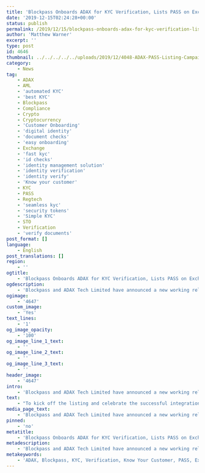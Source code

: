 ```yaml
---
title: 'Blockpass Onboards ADAX for KYC Verification, Lists PASS on Exchange'
date: '2019-12-15T02:24:28+00:00'
status: publish
permalink: /2019/12/15/blockpass-onboards-adax-for-kyc-verification-lists-pass-on-exchange
author: 'Matthew Warner'
excerpt: ''
type: post
id: 4646
thumbnail: ../../../../../uploads/2019/12/4048-ADAX-PASS-Listing-Campaign-Homepage-Header-1200x450-150x150.jpg
category:
    - News
tag:
    - ADAX
    - AML
    - 'automated KYC'
    - 'best KYC'
    - Blockpass
    - Compliance
    - Crypto
    - Cryptocurrency
    - 'Customer Onboarding'
    - 'digital identity'
    - 'document checks'
    - 'easy onboarding'
    - Exchange
    - 'fast kyc'
    - 'id checks'
    - 'identity management solution'
    - 'identity verification'
    - 'identity verify'
    - 'Know your customer'
    - KYC
    - PASS
    - Regtech
    - 'seamless kyc'
    - 'security tokens'
    - 'Simple KYC'
    - STO
    - Verification
    - 'verify documents'
post_format: []
language:
    - English
post_translations: []
region:
    - ''
ogtitle:
    - 'Blockpass Onboards ADAX for KYC Verification, Lists PASS on Exchange'
ogdescription:
    - 'Blockpass and ADAX Tech Limited have announced a new working relationship as ADAX integrates the Blockpass KYC Connect solution to provide KYC services for its token issuance and exchange platform. By integrating Blockpass, ADAX will gain KYC, AML and Face Match capabilities that are simple, quick, and maintain user privacy and control. In addition to these services, Blockpass announced its native utility token PASS on ADAX and Basetrade in early December.'
ogimage:
    - '4647'
custom_image:
    - 'Yes'
text_lines:
    - '1'
og_image_opacity:
    - '100'
og_image_line_1_text:
    - ''
og_image_line_2_text:
    - ''
og_image_line_3_text:
    - ''
header_image:
    - '4647'
intro:
    - 'Blockpass and ADAX Tech Limited have announced a new working relationship as ADAX integrates the Blockpass KYC Connect solution to provide KYC services for its token issuance and exchange platform. By integrating Blockpass, ADAX will gain KYC, AML and Face Match capabilities that are simple, quick, and maintain user privacy and control. In addition to these services, Blockpass announced its native utility token PASS on ADAX and Basetrade in early December.'
text:
    - "To kick off the listing and celebrate the successful integration, Blockpass has announced it will give 400 PASS tokens to the first 1000 users of the ADAX platform who complete their KYC using the Blockpass App. PASS will be distributed within 24 hours of users completing their KYC with ADAX using Blockpass.\r\n\r\n<a href=\"https://adaxtech.com/\">ADAX</a> is licensed as an Overseas Virtual Currency Exchange (OVCE) with the Cagayan Economic Zone Authority (CEZA) in the Philippines. It provides a variety of services, including an asset-backed security token issuance platform, a security token investment platform, a regulated exchange for secondary trading of utility as well as security tokens, and a fiat-digital assets gateway. ADAX aims to enable investors and corporations with opportunities that will see more liquidity, fair pricing and greater transparency through the use of blockchain technology.\r\n\r\nBlockpass is digital identity application and service which puts the user in control of their data. Blockpass provides a one-click compliance gateway to financial services and other regulated industries. From the Blockpass Application, users can create, store, and manage a data-secure digital identity that can be used for an entire ecosystem of services or token purchases. PASS is a KYC-enabled ERC-20 token, used for transacting in the Blockpass ecosystem.\r\n\r\n\"We're excited to be able to provide our proprietary eKYC services to an innovative and forward-thinking company such as ADAX.\" said Blockpass CEO Adam Vaziri. \"We are always looking to improve the stressful and irritating process of KYC regulation compliance, but working to do this with cryptocurrency exchanges such as ADAX is always a pleasure. Providing a new avenue to purchase our revolutionary PASS tokens through this partnerships also serves to provide added value to our users.\"\r\n\r\n\"The digital tokenization of assets eliminates major barriers faced by projects and investors in the current global marketplace infrastructure. Through ADAX and blockchain technology, we will be able to bring a channel of liquidity and fair pricing for these assets through a cross-border investment system that is fully compliant and regulated. And as we partner with Blockpass for digital identity verification and compliance solutions, we are able to provide consumer confidence to satisfy global requirements for regulation and compliance.\" said Wojtek Kaszycki, ADAX President.\r\n\r\nBlockpass has expanded in size and use over the past year, with the inauguration of the Blockpass Identity Lab in partnership with Edinburgh Napier University in September, followed by a number of new partnerships and collaborations with companies from a variety of industries and interests. Blockpass continues to develop its digital identity protocol with updates and additions to improve the compliance experience. Blockpass is seeing rapidly increasing numbers of users in the past few months as its identity verification solution is used for ICOs, STOs and IEOs, supporting a number of successful fundraisers in the past few months. The Blockpass App is available from the App Store and Google Play."
media_page_text:
    - 'Blockpass and ADAX Tech Limited have announced a new working relationship as ADAX integrates the Blockpass KYC Connect solution to provide KYC services for its token issuance and exchange platform. By integrating Blockpass, ADAX will gain KYC, AML and Face Match capabilities that are simple, quick, and maintain user privacy and control. In addition to these services, Blockpass announced its native utility token PASS on ADAX and Basetrade in early December.'
pinned:
    - 'no'
metatitle:
    - 'Blockpass Onboards ADAX for KYC Verification, Lists PASS on Exchange'
metadescription:
    - 'Blockpass and ADAX Tech Limited have announced a new working relationship as ADAX integrates the Blockpass KYC Connect solution to provide KYC services for its token issuance and exchange platform. By integrating Blockpass, ADAX will gain KYC, AML and Face Match capabilities that are simple, quick, and maintain user privacy and control. In addition to these services, Blockpass announced its native utility token PASS on ADAX and Basetrade in early December.'
metakeywords:
    - 'ADAX, Blockpass, KYC, Verification, Know Your Customer, PASS, Exchange, AML, Compliance, Customer Onboarding, Digital identity, identity management solution, Identity Verification, Know your customer, KYC, regtech, security tokens, sto, best KYC, seamless KYC, fast KYC, simple KYC, automated KYC, easy onboarding, id checks, document checks, identity verify, verify documents, cryptocurrency, crypto, tokens, token'
---
```

<!DOCTYPE html PUBLIC "-//W3C//DTD HTML 4.0 Transitional//EN" "http://www.w3.org/TR/REC-html40/loose.dtd">
<?xml encoding="UTF-8">

